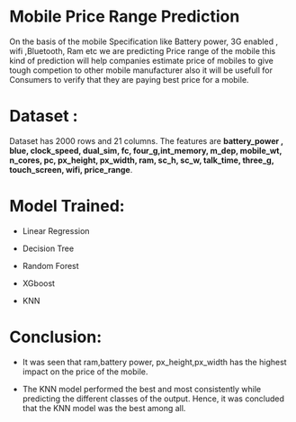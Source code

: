 # Mobile Price Range Prediction
On the basis of the mobile Specification like Battery power, 3G enabled , wifi ,Bluetooth, Ram etc we are predicting Price range of the mobile this kind of prediction will help companies estimate price of mobiles to give tough competion to other mobile manufacturer also it will be usefull for Consumers to verify that they are paying best price for a mobile.
# Dataset :
Dataset has 2000 rows and 21 columns.
The features are **battery_power , blue, clock_speed, dual_sim, fc, four_g,int_memory, m_dep, mobile_wt, n_cores, pc, px_height, px_width, ram, sc_h, sc_w, talk_time, three_g, touch_screen, wifi, price_range**.
 
# Model Trained:

 * Linear Regression
 
 * Decision Tree 
 
 * Random Forest 
 
 * XGboost
 
 * KNN
 
 # Conclusion:
 * It was seen that ram,battery power, px_height,px_width has the highest impact on the price of the mobile.
 
 * The KNN model performed the best and most consistently while predicting the different classes of the output. Hence, it was concluded that the KNN model was the best among all. 
